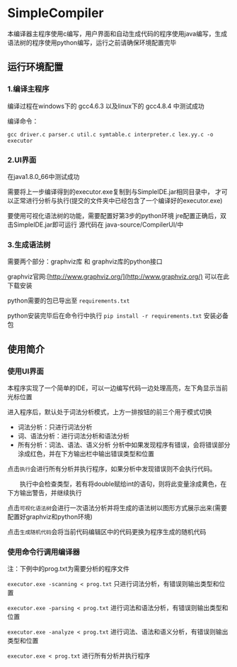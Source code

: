 # SimpleCompiler

本编译器主程序使用c编写，用户界面和自动生成代码的程序使用java编写，生成语法树的程序使用python编写，运行之前请确保环境配置完毕

## 运行环境配置

### 1.编译主程序
编译过程在windows下的 gcc4.6.3 以及linux下的 gcc4.8.4 中测试成功

编译命令：

`gcc driver.c parser.c util.c symtable.c interpreter.c lex.yy.c -o executor`

### 2.UI界面
在java1.8.0_66中测试成功

需要将上一步编译得到的executor.exe复制到与SimpleIDE.jar相同目录中，
才可以正常进行分析与执行(提交的文件夹中已经包含了一个编译好的executor.exe)

要使用可视化语法树的功能，需要配置好第3步的python环境
jre配置正确后，双击SimpleIDE.jar即可运行
源代码在 java-source/CompilerUI/中


### 3.生成语法树
需要两个部分：graphviz库 和 graphviz库的python接口

graphviz官网:[http://www.graphviz.org/](http://www.graphviz.org/) 可以在此下载安装

python需要的包已导出至 `requirements.txt`

python安装完毕后在命令行中执行 `pip install -r requirements.txt` 安装必备包

## 使用简介

### 使用UI界面
本程序实现了一个简单的IDE，可以一边编写代码一边处理高亮，左下角显示当前光标位置

进入程序后，默认处于词法分析模式，上方一排按钮的前三个用于模式切换
* 词法分析：只进行词法分析
* 词、语法分析：进行词法分析和语法分析
* 所有分析：词法、语法、语义分析
分析中如果发现程序有错误，会将错误部分涂成红色，并在下方输出栏中输出错误类型和位置

点击`执行`会进行所有分析并执行程序，如果分析中发现错误则不会执行代码。

　　执行中会检查类型，若有将double赋给int的语句，则将此变量涂成黄色，在下方输出警告，并继续执行

点击`可视化语法树`会进行一次语法分析并将生成的语法树以图形方式展示出来(需要配置好graphviz和python环境)

点击`生成随机代码`会将当前代码编辑区中的代码更换为程序生成的随机代码

### 使用命令行调用编译器

注：下例中的prog.txt为需要分析的程序文件

`executor.exe -scanning < prog.txt` 只进行词法分析，有错误则输出类型和位置

`executor.exe -parsing < prog.txt` 进行词法和语法分析，有错误则输出类型和位置

`executor.exe -analyze < prog.txt` 进行词法、语法和语义分析，有错误则输出类型和位置

`executor.exe < prog.txt` 进行所有分析并执行程序
